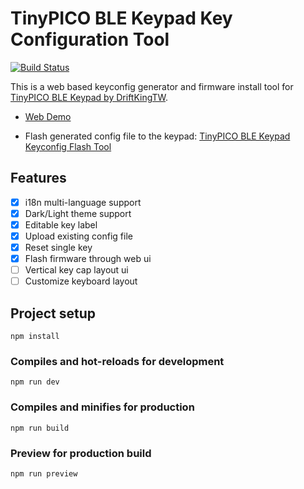 # TinyPICO BLE Keypad Key Configuration Tool

[![Build Status](https://app.travis-ci.com/DriftKingTW/TinyPICO-BLE-Keypad-Key-Configuration-Tool.svg?branch=master)](https://app.travis-ci.com/DriftKingTW/TinyPICO-BLE-Keypad-Key-Configuration-Tool)

This is a web based keyconfig generator and firmware install tool for [TinyPICO BLE Keypad by DriftKingTW](https://github.com/DriftKingTW/TinyPICO-BLE-Keypad).

- [Web Demo](https://github.com/DriftKingTW/TinyPICO-BLE-Keypad-Key-Configuration-Tool)

- Flash generated config file to the keypad: [TinyPICO BLE Keypad Keyconfig Flash Tool](https://github.com/DriftKingTW/TinyPICO-BLE-Keypad/tree/master/tools/keyconfig-flash-tool)

## Features

- [x] i18n multi-language support
- [x] Dark/Light theme support
- [x] Editable key label
- [x] Upload existing config file
- [x] Reset single key
- [x] Flash firmware through web ui
- [ ] Vertical key cap layout ui
- [ ] Customize keyboard layout

## Project setup

```shell
npm install
```

### Compiles and hot-reloads for development

```shell
npm run dev
```

### Compiles and minifies for production

```shell
npm run build
```

### Preview for production build

```shell
npm run preview
```
